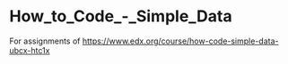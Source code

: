 # How_to_Code_-_Simple_Data
For assignments of https://www.edx.org/course/how-code-simple-data-ubcx-htc1x
